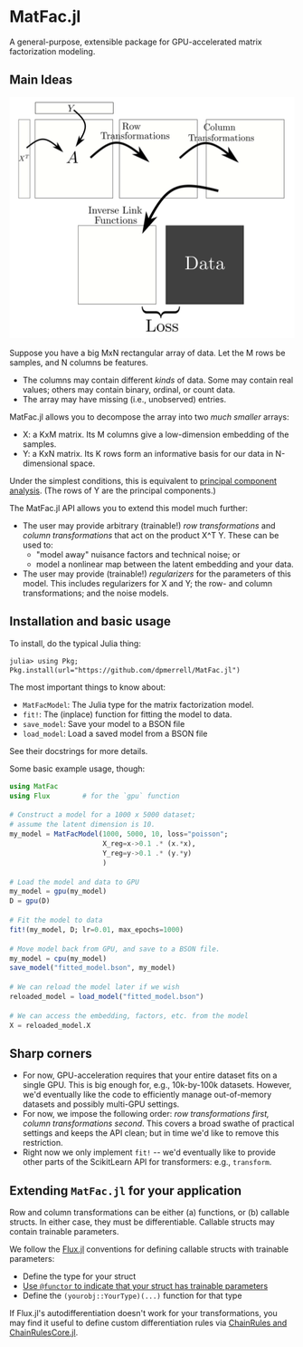 # MatFac.jl

A general-purpose, extensible package for GPU-accelerated matrix factorization modeling.

## Main Ideas

<p align="center">
  <img src="matfac-package-illustration.png" width="600" title="Generative model">
</p>

Suppose you have a big MxN rectangular array of data.
Let the M rows be samples, and N columns be features.

* The columns may contain different _kinds_ of data.
  Some may contain real values; others may contain
  binary, ordinal, or count data.
* The array may have missing (i.e., unobserved) entries.

MatFac.jl allows you to decompose the array into two
_much smaller_ arrays: 

* X: a KxM matrix. Its M columns give a low-dimension embedding of the samples.
* Y: a KxN matrix. Its K rows form an informative basis for our data in N-dimensional space.

Under the simplest conditions, this is equivalent to [principal component analysis](https://en.wikipedia.org/wiki/Principal_component_analysis).
(The rows of Y are the principal components.)

The MatFac.jl API allows you to extend this model much further:
* The user may provide arbitrary (trainable!) _row transformations_ and 
  _column transformations_ that act on the product X^T Y. 
  These can be used to: 
    - "model away" nuisance factors and technical noise; or
    - model a nonlinear map between the latent embedding and your data.
* The user may provide (trainable!) _regularizers_ for the parameters of 
  this model. This includes regularizers for X and Y; the row- and column transformations; and the noise models. 


## Installation and basic usage

To install, do the typical Julia thing:

```
julia> using Pkg; Pkg.install(url="https://github.com/dpmerrell/MatFac.jl")
```

The most important things to know about: 

* `MatFacModel`: The Julia type for the matrix factorization model. 
* `fit!`: The (inplace) function for fitting the model to data.
* `save_model`: Save your model to a BSON file
* `load_model`: Load a saved model from a BSON file

See their docstrings for more details.

Some basic example usage, though:
```julia
using MatFac
using Flux        # for the `gpu` function

# Construct a model for a 1000 x 5000 dataset;
# assume the latent dimension is 10.
my_model = MatFacModel(1000, 5000, 10, loss="poisson";
                       X_reg=x->0.1 .* (x.*x), 
                       Y_reg=y->0.1 .* (y.*y)
                       )

# Load the model and data to GPU
my_model = gpu(my_model)
D = gpu(D)

# Fit the model to data
fit!(my_model, D; lr=0.01, max_epochs=1000)

# Move model back from GPU, and save to a BSON file.
my_model = cpu(my_model)
save_model("fitted_model.bson", my_model)

# We can reload the model later if we wish
reloaded_model = load_model("fitted_model.bson")

# We can access the embedding, factors, etc. from the model
X = reloaded_model.X
```

## Sharp corners

* For now, GPU-acceleration requires that your entire dataset fits on a single GPU.
  This is big enough for, e.g., 10k-by-100k datasets.
  However, we'd eventually like the code to efficiently manage out-of-memory datasets and possibly multi-GPU settings.
* For now, we impose the following order: _row transformations first, column transformations second_.
  This covers a broad swathe of practical settings and keeps the API clean; but in time we'd like to remove this restriction. 
* Right now we only implement `fit!` -- we'd eventually like to provide other parts of the ScikitLearn API for transformers: e.g., `transform`.

## Extending `MatFac.jl` for your application

Row and column transformations can be either (a) functions, 
or (b) callable structs. In either case, they must be differentiable.
Callable structs may contain trainable parameters.

We follow the [Flux.jl](https://fluxml.ai/Flux.jl/stable/) conventions for defining callable structs with trainable parameters:

* Define the type for your struct
* [Use `@functor` to indicate that your struct has trainable parameters](https://fluxml.ai/Flux.jl/stable/models/advanced/)
* Define the `(yourobj::YourType)(...)` function for that type

If Flux.jl's autodifferentiation doesn't work for your transformations, you may find it useful to define custom differentiation rules via [ChainRules and ChainRulesCore.jl](https://juliadiff.org/ChainRulesCore.jl/stable/index.html).


